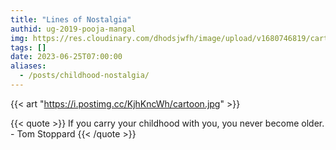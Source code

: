 ```yaml
---
title: "Lines of Nostalgia"
authid: ug-2019-pooja-mangal
img: https://res.cloudinary.com/dhodsjwfh/image/upload/v1680746819/cartoon-thumb_ozrvlo.jpg
tags: []
date: 2023-06-25T07:00:00
aliases:
  - /posts/childhood-nostalgia/
---
```


{{< art "https://i.postimg.cc/KjhKncWh/cartoon.jpg" >}}

{{< quote >}}
If you carry your childhood with you, you never become older. - Tom Stoppard
{{< /quote >}}
